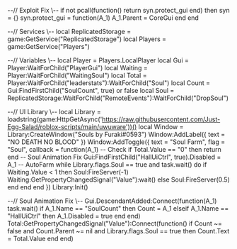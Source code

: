 --// Exploit Fix \\--
if not pcall(function() return syn.protect_gui end) then
    syn = {}
    syn.protect_gui = function(A_1)
        A_1.Parent = CoreGui
    end
end

--// Services \\--
local ReplicatedStorage = game:GetService("ReplicatedStorage")
local Players = game:GetService("Players")

--// Variables \\--
local Player = Players.LocalPlayer
local Gui = Player:WaitForChild("PlayerGui")
local Waiting = Player:WaitForChild("WaitingSoul")
local Total = Player:WaitForChild("leaderstats"):WaitForChild("Soul")
local Count = Gui:FindFirstChild("SoulCount", true) or false
local Soul = ReplicatedStorage:WaitForChild("RemoteEvents"):WaitForChild("DropSoul")

--// UI Library \\--
local Library = loadstring(game:HttpGetAsync('https://raw.githubusercontent.com/Just-Egg-Salad/roblox-scripts/main/uwuware'))()
local Window = Library:CreateWindow("Souls by Furaki#0593")
Window:AddLabel({
    text = "NO DEATH NO BLOOD"
})
Window:AddToggle({
    text = "Soul Farm",
    flag = "Soul",
    callback = function(A_1)
        -- Check
        if Total.Value == "0" then
            return
        end
        -- Soul Animation Fix
        Gui:FindFirstChild("HallUiCtrl", true).Disabled = A_1
        -- AutoFarm
        while Library.flags.Soul == true and task.wait() do
            if Waiting.Value < 1 then
                Soul:FireServer(-1)
                Waiting:GetPropertyChangedSignal("Value"):wait()
            else
                Soul:FireServer(0.5)
            end
        end
    end
})
Library:Init()

--// Soul Animation Fix \\--
Gui.DescendantAdded:Connect(function(A_1)
    task.wait()
    if A_1.Name == "SoulCount" then
        Count = A_1
    elseif A_1.Name == "HallUiCtrl" then
        A_1.Disabled = true
    end
end)
Total:GetPropertyChangedSignal("Value"):Connect(function()
    if Count ~= false and Count.Parent ~= nil and Library.flags.Soul == true then
        Count.Text = Total.Value
    end
end)
